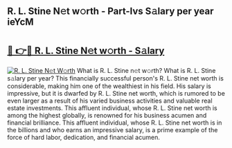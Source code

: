 ## R. L. Stine N𝚎t w𝚘rth - Part-Ivs S𝚊lary per year ieYcM

# <h2><a href="http://gc1j4b2.nevu.top/?p=R.+L.+Stine">🔗 👉🔴 R. L. Stine N𝚎t w𝚘rth - S𝚊lary</a></h2>

[![R. L. Stine N𝚎t W𝚘rth](https://i.imgur.com/Oavwk0R.jpeg)](http://gc1j4b2.nevu.top/?p=R.+L.+Stine)
What is R. L. Stine n𝚎t w𝚘rth? What is R. L. Stine s𝚊lary per year?
This financially successful person's R. L. Stine net worth is considerable, making him one of the wealthiest in his field. His salary is impressive, but it is dwarfed by R. L. Stine net worth, which is rumored to be even larger as a result of his varied business activities and valuable real estate investments. This affluent individual, whose R. L. Stine net worth is among the highest globally, is renowned for his business acumen and financial brilliance. This affluent individual, whose R. L. Stine net worth is in the billions and who earns an impressive salary, is a prime example of the force of hard labor, dedication, and financial acumen.
